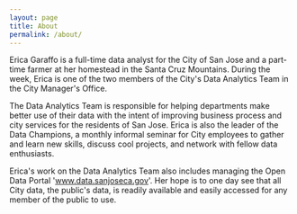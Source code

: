 ```yaml
---
layout: page
title: About
permalink: /about/
---
```


Erica Garaffo is a full-time data analyst for the City of San Jose and a part-time farmer at her homestead in the Santa Cruz Mountains.  During the week, Erica is one of the two members of the City's Data Analytics Team in the City Manager's Office.

The Data Analytics Team is responsible for helping departments make better use of their data with the intent of improving business process and city services for the residents of San Jose.  Erica is also the leader of the Data Champions, a monthly informal seminar for City employees to gather and learn new skills, discuss cool projects, and network with fellow data enthusiasts. 

Erica's work on the Data Analytics Team also includes managing the Open Data Portal 'www.data.sanjoseca.gov'.  Her hope is to one day see that all City data, the public's data, is readily available and easily accessed for any member of the public to use. 


